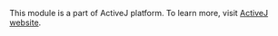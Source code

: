 This module is a part of ActiveJ platform. To learn more, visit [ActiveJ website](https://activej.io/async-io/eventloop).